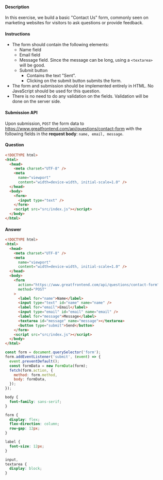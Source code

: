 #### Description

In this exercise, we build a basic "Contact Us" form, commonly seen on marketing websites for visitors to ask questions or provide feedback.

#### Instructions

- The form should contain the following elements:
  - Name field
  - Email field
  - Message field. Since the message can be long, using a `<textarea>` will be good.
  - Submit button
    - Contains the text "Sent".
    - Clicking on the submit button submits the form.
- The form and submission should be implemented entirely in HTML. No JavaScript should be used for this question.
- There is no need to do any validation on the fields. Validation will be done on the server side.

#### Submission API

Upon submission, `POST` the form data to https://www.greatfrontend.com/api/questions/contact-form with the following fields in the **request body**: `name, email, message`.

#### Question

```html
<!DOCTYPE html>
<html>
  <head>
    <meta charset="UTF-8" />
    <meta
      name="viewport"
      content="width=device-width, initial-scale=1.0" />
  </head>
  <body>
    <form>
      <input type="text" />
    </form>
    <script src="src/index.js"></script>
  </body>
</html>
```

#### Answer

```html
<!DOCTYPE html>
<html>
  <head>
    <meta charset="UTF-8" />
    <meta
      name="viewport"
      content="width=device-width, initial-scale=1.0" />
  </head>
  <body>
    <form
      action="https://www.greatfrontend.com/api/questions/contact-form"
      method="POST"
    >
      <label for="name">Name</label>
      <input type="text" id="name" name="name" />
      <label for="email">Email</label>
      <input type="email" id="email" name="email" />
      <label for="message">Message</label>
      <textarea id="message" name="message"></textarea>
      <button type="submit">Send</button>
    </form>
    <script src="src/index.js"></script>
  </body>
</html>
```

```js
const form = document.querySelector('form');
form.addEventListener('submit', (event) => {
  event.preventDefault();
  const formData = new FormData(form);
  fetch(form.action, {
    method: form.method,
    body: formData,
  });
});
```

```css
body {
  font-family: sans-serif;
}

form {
  display: flex;
  flex-direction: column;
  row-gap: 12px;
}

label {
  font-size: 12px;
}

input,
textarea {
  display: block;
}
```
